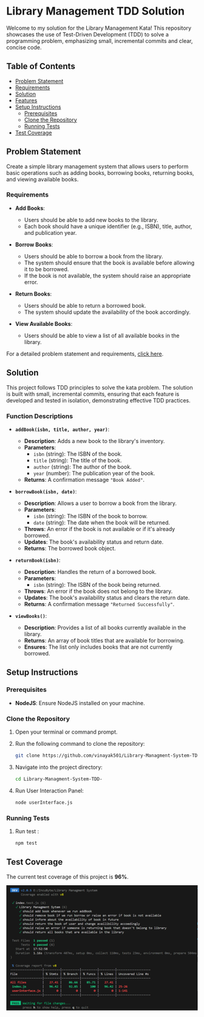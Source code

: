 # Library Management TDD Solution

Welcome to my solution for the Library Management Kata! This repository showcases the use of Test-Driven Development (TDD) to solve a programming problem, emphasizing small, incremental commits and clear, concise code.

## Table of Contents

- [Problem Statement](#problem-statement)
- [Requirements](#requirements)
- [Solution](#solution)
- [Features](#function-descriptions)
- [Setup Instructions](#setup-instructions)
  - [Prerequisites](#prerequisites)
  - [Clone the Repository](#clone-the-repository)
  - [Running Tests](#running-tests)
- [Test Coverage](#test-coverage)

## Problem Statement

Create a simple library management system that allows users to perform basic operations such as adding books, borrowing books, returning books, and viewing available books.

### Requirements

- **Add Books**:
  - Users should be able to add new books to the library.
  - Each book should have a unique identifier (e.g., ISBN), title, author, and publication year.

- **Borrow Books**:
  - Users should be able to borrow a book from the library.
  - The system should ensure that the book is available before allowing it to be borrowed.
  - If the book is not available, the system should raise an appropriate error.

- **Return Books**:
  - Users should be able to return a borrowed book.
  - The system should update the availability of the book accordingly.

- **View Available Books**:
  - Users should be able to view a list of all available books in the library.

For a detailed problem statement and requirements, [click here](Problem%20Statement.md).

## Solution

This project follows TDD principles to solve the kata problem. The solution is built with small, incremental commits, ensuring that each feature is developed and tested in isolation, demonstrating effective TDD practices.

### Function Descriptions

- **`addBook(isbn, title, author, year)`**:
  - **Description**: Adds a new book to the library's inventory.
  - **Parameters**:
    - `isbn` (string): The ISBN of the book.
    - `title` (string): The title of the book.
    - `author` (string): The author of the book.
    - `year` (number): The publication year of the book.
  - **Returns**: A confirmation message `"Book Added"`.

- **`borrowBook(isbn, date)`**:
  - **Description**: Allows a user to borrow a book from the library.
  - **Parameters**:
    - `isbn` (string): The ISBN of the book to borrow.
    - `date` (string): The date when the book will be returned.
  - **Throws**: An error if the book is not available or if it's already borrowed.
  - **Updates**: The book's availability status and return date.
  - **Returns**: The borrowed book object.

- **`returnBook(isbn)`**:
  - **Description**: Handles the return of a borrowed book.
  - **Parameters**:
    - `isbn` (string): The ISBN of the book being returned.
  - **Throws**: An error if the book does not belong to the library.
  - **Updates**: The book's availability status and clears the return date.
  - **Returns**: A confirmation message `"Returned Successfully"`.

- **`viewBooks()`**:
  - **Description**: Provides a list of all books currently available in the library.
  - **Returns**: An array of book titles that are available for borrowing.
  - **Ensures**: The list only includes books that are not currently borrowed.

## Setup Instructions

### Prerequisites

- **NodeJS**: Ensure NodeJS installed on your machine.

### Clone the Repository

1. Open your terminal or command prompt.
2. Run the following command to clone the repository:

    ```bash
    git clone https://github.com/vinayak501/Library-Managment-System-TDD-.git
    ```

3. Navigate into the project directory:

    ```bash
    cd Library-Managment-System-TDD-
    ```
    
4. Run User Interaction Panel:

   ```bash
   node userInterface.js
   ```

### Running Tests

1. Run test :

   ```bash
   npm test
   ```
   

## Test Coverage

The current test coverage of this project is **96%**.

![Test Coverage Screenshot](public/Code_coverage.png) 
